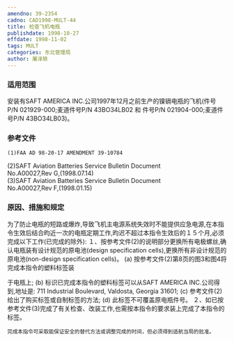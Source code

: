 ```yaml
---
amendno: 39-2354
cadno: CAD1998-MULT-44
title: 检查飞机电瓶
publishdate: 1998-10-27
effdate: 1998-11-02
tags: MULT
categories: 东北管理局
author: 屠泽轶
---
```


### 适用范围 
安装有SAFT AMERICA INC.公司1997年12月之前生产的镍镉电瓶的飞机(件号P/N 021929-000;麦道件号P/N 43BO34LB02 和 件号P/N 021904-000;麦道件号P/N 43BO34LB03)。

<!--more-->
### 参考文件
    (1)FAA AD 98-20-17 AMENDMENT 39-10784 
(2)SAFT  Aviation  Batteries  Service  Bulletin  Document  
No.A00027,Rev G,(1998.07.14)  
(3)SAFT  Aviation  Batteries  Service  Bulletin  Document  
No.A00027,Rev F,(1998.01.15)  

### 原因、措施和规定 
为了防止电瓶的短路或爆炸,导致飞机主电源系统失效时不能提供应急电源,在本指令生效后结合昀近一次的电瓶定期工作,昀迟不超过本指令生效后的１５个月,必须完成以下工作(已完成的除外): 
    １、按参考文件(2)的说明部分更换所有电极螺丝,确认电瓶装有设计规范的原电池(design specification cells),更换所有非设计规范的原电池(non-design specification cells)。 
    (a) 按参考文件(2)第8页的图3和图4将完成本指令的塑料标签装
       
于电瓶上; 
    (b) 标识已完成本指令的塑料标签可以从SAFT AMERICA INC.公司得到,地址是: 711 Industrial Boulevard, Valdosta, Georgia 31601; 
(c) 参考文件(2)给出了购买标签或自制标签的方法; 
(d) 此标签不可覆盖原电瓶件号。     ２、如已按参考文件(3)完成了有关检查、改装工作,也需按本指令的要求装上完成了本指令的标签。 

    完成本指令可采取能保证安全的替代方法或调整完成的时间，但必须得到适航当局的批准。
